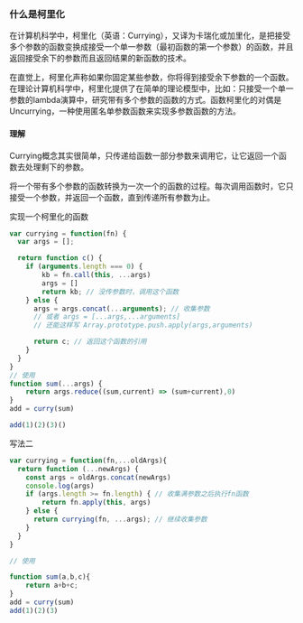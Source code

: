 ### 什么是柯里化

在计算机科学中，柯里化（英语：Currying），又译为卡瑞化或加里化，是把接受多个参数的函数变换成接受一个单一参数（最初函数的第一个参数）的函数，并且返回接受余下的参数而且返回结果的新函数的技术。

在直觉上，柯里化声称如果你固定某些参数，你将得到接受余下参数的一个函数。在理论计算机科学中，柯里化提供了在简单的理论模型中，比如：只接受一个单一参数的lambda演算中，研究带有多个参数的函数的方式。函数柯里化的对偶是Uncurrying，一种使用匿名单参数函数来实现多参数函数的方法。

#### 理解

Currying概念其实很简单，只传递给函数一部分参数来调用它，让它返回一个函数去处理剩下的参数。

将一个带有多个参数的函数转换为一次一个的函数的过程。每次调用函数时，它只接受一个参数，并返回一个函数，直到传递所有参数为止。

实现一个柯里化的函数

```js
var currying = function(fn) {
  var args = [];

  return function c() {
    if (arguments.length === 0) {
        kb = fn.call(this, ...args)
        args = []
        return kb; // 没传参数时，调用这个函数
    } else {
      args = args.concat(...arguments); // 收集参数
      // 或者 args = [...args,...arguments]
      // 还能这样写 Array.prototype.push.apply(args,arguments)

      return c; // 返回这个函数的引用
    }
  }
}
// 使用
function sum(...args) {
    return args.reduce((sum,current) => (sum+current),0)
}
add = curry(sum)

add(1)(2)(3)()

```

写法二

```js
var currying = function(fn,...oldArgs){
  return function (...newArgs) {
    const args = oldArgs.concat(newArgs)
    console.log(args)
    if (args.length >= fn.length) { // 收集满参数之后执行fn函数
        return fn.apply(this, args)
    } else {
      return currying(fn, ...args); // 继续收集参数
    }
  }
}

// 使用

function sum(a,b,c){
    return a+b+c;
}
add = curry(sum)
add(1)(2)(3)

```

